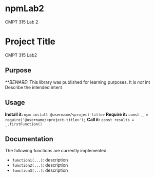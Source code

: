 # npmLab2
CMPT 315 Lab 2
# Project Title
CMPT 315 Lab2 
## Purpose
**_BEWARE:_ This library was published for learning purposes. It is _not_ int
Describe the intended intent
## Usage
**Install it:**
`npm install @username/<project-title>`
**Require it:**
`const _ = require('@username/<project-title>');`
**Call it:**
`const results = _.firstFunction()`
## Documentation
The following functions are currently implemented:
* `function1(...)`: description
* `function2(...)`: description
* `function3(...)`: description